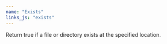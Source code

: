 ```yaml
---
name: "Exists"
links_js: "exists"
---
```

Return true if a file or directory exists at the specified location.
